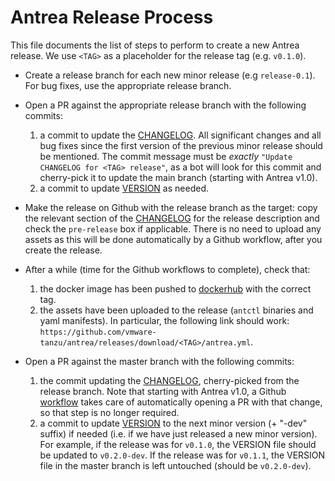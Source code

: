 # Antrea Release Process

This file documents the list of steps to perform to create a new Antrea
release. We use `<TAG>` as a placeholder for the release tag (e.g. `v0.1.0`).

* Create a release branch for each new minor release (e.g `release-0.1`). For
  bug fixes, use the appropriate release branch.

* Open a PR against the appropriate release branch with the following commits:
  1. a commit to update the [CHANGELOG](../../CHANGELOG). All significant
     changes and all bug fixes since the first version of the previous minor
     release should be mentioned. The commit message must be *exactly* `"Update
     CHANGELOG for <TAG> release"`, as a bot will look for this commit and
     cherry-pick it to update the main branch (starting with Antrea v1.0).
  2. a commit to update [VERSION](../../VERSION) as needed.

* Make the release on Github with the release branch as the target: copy the
  relevant section of the [CHANGELOG](../../CHANGELOG) for the release
  description and check the `pre-release` box if applicable. There is no need to
  upload any assets as this will be done automatically by a Github workflow,
  after you create the release.

* After a while (time for the Github workflows to complete), check that:
  1. the docker image has been pushed to
     [dockerhub](https://hub.docker.com/u/antrea) with the correct tag.
  2. the assets have been uploaded to the release (`antctl` binaries and yaml
     manifests). In particular, the following link should work:
     `https://github.com/vmware-tanzu/antrea/releases/download/<TAG>/antrea.yml`.

* Open a PR against the master branch with the following commits:
  1. the commit updating the [CHANGELOG](../../CHANGELOG), cherry-picked from
     the release branch. Note that starting with Antrea v1.0, a Github
     [workflow](../../.github/workflows/update_changelog.yml) takes care of
     automatically opening a PR with that change, so that step is no longer
     required.
  2. a commit to update [VERSION](../../VERSION) to the next minor version (+
     "-dev" suffix) if needed (i.e. if we have just released a new minor
     version). For example, if the release was for `v0.1.0`, the VERSION file
     should be updated to `v0.2.0-dev`. If the release was for `v0.1.1`, the
     VERSION file in the master branch is left untouched (should be
     `v0.2.0-dev`).
